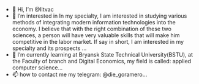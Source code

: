 - 👋 Hi, I’m @Iltvac
- 👀 I’m interested in In my specialty, I am interested in studying various methods of integrating modern information technologies into the economy. I believe that with the right combination of these two sciences, a person will have very valuable skills that will make him competitive in the labor market. If say in short, I am interested in my specialty and its prospects  ...
- 🌱 I’m currently learning at Bryansk State Technical University(BSTU), at the Faculty of branch and Digital Economics, my field is called: applied computer science...
- 📫 how to contact me my telegram: @die_goramero...

<!---
Iltvac/Iltvac is a ✨ special ✨ repository because its `README.md` (this file) appears on your GitHub profile.
You can click the Preview link to take a look at your changes.
--->
